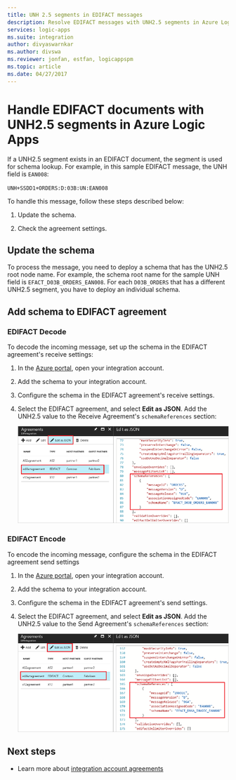 ```yaml
---
title: UNH 2.5 segments in EDIFACT messages
description: Resolve EDIFACT messages with UNH2.5 segments in Azure Logic Apps with Enterprise Integration Pack
services: logic-apps
ms.suite: integration
author: divyaswarnkar
ms.author: divswa
ms.reviewer: jonfan, estfan, logicappspm
ms.topic: article
ms.date: 04/27/2017
---
```


# Handle EDIFACT documents with UNH2.5 segments in Azure Logic Apps

If a UNH2.5 segment exists in an EDIFACT document, the segment is used for schema lookup. For example, in this sample EDIFACT message, the UNH field is `EAN008`:

`UNH+SSDD1+ORDERS:D:03B:UN:EAN008`

To handle this message, follow these steps described below:

1. Update the schema.

1. Check the agreement settings.

## Update the schema

To process the message, you need to deploy a schema that has the UNH2.5 root node name. For example, the schema root name for the sample UNH field is `EFACT_D03B_ORDERS_EAN008`. For each `D03B_ORDERS` that has a different UNH2.5 segment, you have to deploy an individual schema.

## Add schema to EDIFACT agreement

### EDIFACT Decode

To decode the incoming message, set up the schema in the EDIFACT agreement's receive settings:

1. In the [Azure portal](https://portal.azure.com), open your integration account.

1. Add the schema to your integration account.

1. Configure the schema in the EDIFACT agreement's receive settings.

1. Select the EDIFACT agreement, and select **Edit as JSON**. Add the UNH2.5 value to the Receive Agreement's `schemaReferences` section:

   ![Add UNH2.5 to receive agreement](./media/logic-apps-enterprise-integration-edifact_inputfile_unh2.5/image1.png)

### EDIFACT Encode

To encode the incoming message, configure the schema in the EDIFACT agreement send settings

1. In the [Azure portal](https://portal.azure.com), open your integration account.

1. Add the schema to your integration account.

1. Configure the schema in the EDIFACT agreement's send settings.

1. Select the EDIFACT agreement, and select **Edit as JSON**. Add the UNH2.5 value to the Send Agreement's `schemaReferences` section:

   ![Add UNH2.5 to send agreement](./media/logic-apps-enterprise-integration-edifact_inputfile_unh2.5/image2.png)

## Next steps

* Learn more about [integration account agreements](../logic-apps/logic-apps-enterprise-integration-agreements.md)
